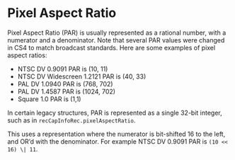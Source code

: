 # Pixel Aspect Ratio

Pixel Aspect Ratio (PAR) is usually represented as a rational number, with a numerator and a denominator. Note that several PAR values were changed in CS4 to match broadcast standards. Here are some examples of pixel aspect ratios:

- NTSC DV 0.9091 PAR is (10, 11)
- NTSC DV Widescreen 1.2121 PAR is (40, 33)
- PAL DV 1.0940 PAR is (768, 702)
- PAL DV 1.4587 PAR is (1024, 702)
- Square 1.0 PAR is (1,1)

In certain legacy structures, PAR is represented as a single 32-bit integer, such as in `recCapInfoRec.pixelAspectRatio`.

This uses a representation where the numerator is bit-shifted 16 to the left, and OR’d with the denominator. For example NTSC DV 0.9091 PAR is `(10 << 16) \| 11`.
